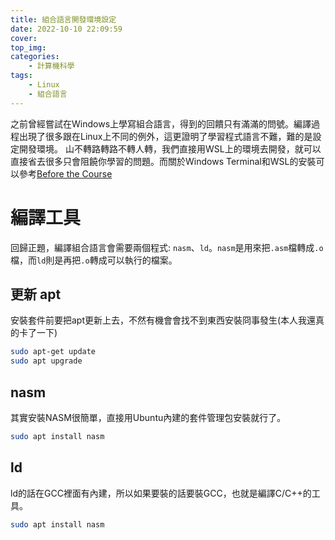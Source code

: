 ```yaml
---
title: 組合語言開發環境設定
date: 2022-10-10 22:09:59
cover:
top_img:
categories:
    - 計算機科學
tags:
    - Linux
    - 組合語言
---
```

之前曾經嘗試在Windows上學寫組合語言，得到的回饋只有滿滿的問號。編譯過程出現了很多跟在Linux上不同的例外，這更證明了學習程式語言不難，難的是設定開發環境。
山不轉路轉路不轉人轉，我們直接用WSL上的環境去開發，就可以直接省去很多只會阻饒你學習的問題。而關於Windows Terminal和WSL的安裝可以參考[Before the Course](./csie/missing-semester/missing-semester-00/)

# 編譯工具
回歸正題，編譯組合語言會需要兩個程式: `nasm`、`ld`。`nasm`是用來把`.asm`檔轉成`.o`檔，而`ld`則是再把`.o`轉成可以執行的檔案。

## 更新 apt
安裝套件前要把apt更新上去，不然有機會會找不到東西安裝冏事發生(本人我還真的卡了一下)
```bash WSL command:("[root@localhost] $":1-2)
sudo apt-get update
sudo apt upgrade
```

## nasm
其實安裝NASM很簡單，直接用Ubuntu內建的套件管理包安裝就行了。
```bash WSL command:("[root@localhost] $":1)
sudo apt install nasm
```

## ld
ld的話在GCC裡面有內建，所以如果要裝的話要裝GCC，也就是編譯C/C++的工具。
```bash WSL command:("[root@localhost] $":1)
sudo apt install nasm
```